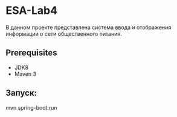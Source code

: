 # ESA-Lab4  

В данном проекте представлена система ввода и отображения информации о сети общественного питания.  

Prerequisites  
-------------
* JDK8
* Maven 3  

Запуск:  
-------------  
mvn spring-boot:run